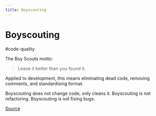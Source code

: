```yaml
---
title: Boyscouting 
---
```


# Boyscouting 

#code-quality

The Boy Scouts motto:

> Leave it better than you found it.

Applied to development, this means eliminating dead code, removing comments, and standardising format.

Boyscouting does not change code, only cleans it.
Boyscouting is not refactoring.
Boyscouting is not fixing bugs.

[Source](https://jasonmccreary.me/articles/are-you-a-boy-scout//)
